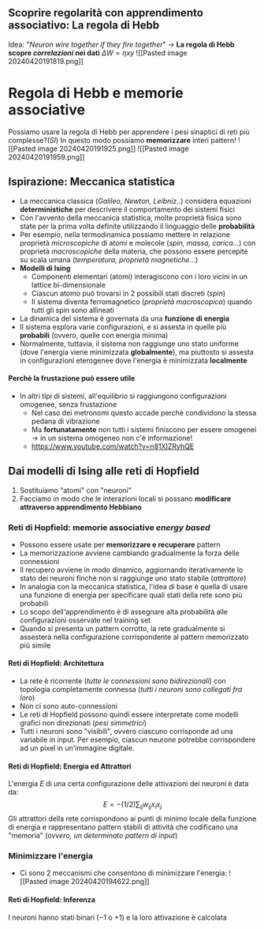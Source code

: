 ## Scoprire regolarità con apprendimento associativo: La regola di Hebb
Idea: "*Neuron wire together if they fire together*"
-> **La regola di Hebb scopre _correlazioni_ nei dati**
$\Delta W = \eta xy$ 
![[Pasted image 20240420191819.png]]
# Regola di Hebb e memorie associative
Possiamo usare la regola di Hebb per apprendere i pesi sinaptici di reti più complesse?(_SI_) In questo modo possiamo **memorizzare** interi pattern!
![[Pasted image 20240420191925.png]]
![[Pasted image 20240420191959.png]]
## Ispirazione: Meccanica statistica
- La meccanica classica (*Galileo, Newton, Leibniz*..) considera equazioni **deterministiche** per descrivere il comportamento dei sistemi fisici
- Con l'avvento della meccanica statistica, molte proprietà fisica sono state per la prima volta definite utilizzando il linguaggio delle **probabilità**
- Per esempio, nella termodinamica possiamo mettere in relazione proprietà *microscopiche* di atomi e molecole (*spin, massa, carica...*) con proprietà *macroscopiche* della materia, che possono essere percepite su scala umana (*temperatura, proprietà magnetiche*...)
- **Modelli di Ising**
	- Componenti elementari (atomi) interagiscono con i loro vicini in un lattice bi-dimensionale
	- Ciascun atomo può trovarsi in 2 possibili stati discreti (*spin*)
	- Il sistema diventa ferromagnetico (*proprietà macroscopica*) quando tutti gli spin sono allineati
- La dinamica del sistema è governata da una **funzione di energia**
- Il sistema esplora varie configurazioni, e si assesta in quelle più **probabili** (ovvero, quelle con energia minima)
- Normalmente, tuttavia, il sistema non raggiunge uno stato uniforme (dove l'energia viene minimizzata **globalmente**), ma piuttosto si assesta in configurazioni eterogenee dove l'energia è minimizzata **localmente**
#### Perchè la frustazione può essere utile
- In altri tipi di sistemi, all'equilibrio si raggiungono configurazioni omogenee, senza frustazione
	- Nel caso dei metronomi questo accade perchè condividono la stessa pedana di vibrazione
	- Ma **fortunatamente** non tutti i sistemi finiscono per essere omogenei -> in un sistema omogeneo non c'è informazione!
	- https://www.youtube.com/watch?v=n81XIZRyhQE
## Dai modelli di Ising alle reti di Hopfield
1. Sostituiamo "atomi" con "neuroni"
2. Facciamo in modo che le interazioni locali si possano **modificare attraverso apprendimento Hebbiano**
### Reti di Hopfield: memorie associative *energy based*
- Possono essere usate per **memorizzare e recuperare** pattern
- La memorizzazione avviene cambiando gradualmente la forza delle connessioni
- Il recupero avviene in modo dinamico, aggiornando iterativamente lo stato dei neuroni finchè non si raggiunge uno stato stabile (*attrattore*)
- In analogia con la meccanica statistica, l'idea di base è quella di usare una funzione di energia per specificare quali stati della rete sono più probabili
- Lo scopo dell'apprendimento è di assegnare alta probabilità alle configurazioni osservate nel training set
- Quando si presenta un pattern corrotto, la rete gradualmente si assesterà nella configurazione corrispondente al pattern memorizzato più simile
#### Reti di Hopfield: Architettura
- La rete è ricorrente (*tutte le connessioni sono bidirezionali*) con topologia completamente connessa (*tutti i neuroni sono collegati fra loro*)
- Non ci sono auto-connessioni
- Le reti di Hopfield possono quindi essere interpretate come modelli grafici non direzionati (*pesi simmetrici*)
- Tutti i neuroni sono "visibili", ovvero ciascuno corrisponde ad una variabile in input. Per  esempio, ciascun neurone potrebbe corrispondere ad un pixel in un'immagine digitale.
#### Reti di Hopfield: Energia ed Attrattori
L'energia $E$ di una certa configurazione delle attivazioni dei neuroni è data da: 
$$
E = -(1/2)\sum_{ij} w_{ij}x_ix_j
$$
Gli attrattori della rete corrispondono ai punti di minimo locale della funzione di energia e rappresentano pattern stabili di attività che codificano una "memoria" (*ovvero, un determinato pattern di input*)
### Minimizzare l'energia
- Ci sono 2 meccanismi che consentono di minimizzare l'energia:
![[Pasted image 20240420194622.png]]
#### Reti di Hopfield: Inferenza
I neuroni hanno stati binari ($-1$ o $+1$) e la loro attivazione è calcolata